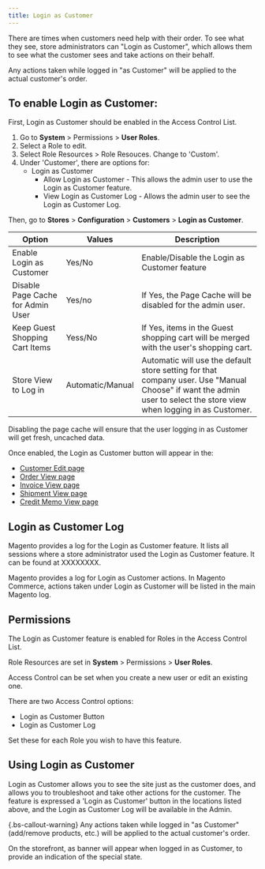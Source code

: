 ```yaml
---
title: Login as Customer
---
```


There are times when customers need help with their order. To see what they see, store administrators can "Login as Customer", which allows them to see what the customer sees and take actions on their behalf.

Any actions taken while logged in "as Customer" will be applied to the actual customer's order.

## To enable Login as Customer:

First, Login as Customer should be enabled in the Access Control List.

1. Go to **System** > Permissions > **User Roles**.
1. Select a Role to edit.
1. Select Role Resources > Role Resouces. Change to 'Custom'.
1. Under 'Customer', there are options for:
   *  Login as Customer
      *  Allow Login as Customer - This allows the admin user to use the Login as Customer feature.
      *  View Login as Customer Log - Allows the admin user to see the Login as Customer Log.

Then, go to **Stores** > **Configuration** > **Customers** > **Login as Customer**.

| Option | Values | Description |
|-- | -- | -- |
| Enable Login as Customer | Yes/No | Enable/Disable the Login as Customer feature |
| Disable Page Cache for Admin User | Yes/no | If Yes, the Page Cache will be disabled for the admin user. |
| Keep Guest Shopping Cart Items | Yess/No | If Yes, items in the Guest shopping cart will be merged with the user's shopping cart. |
| Store View to Log in | Automatic/Manual | Automatic will use the default store setting for that company user. Use "Manual Choose" if want the admin user to select the store view when logging in as Customer. |

Disabling the page cache will ensure that the user logging in as Customer will get fresh, uncached data.

Once enabled, the Login as Customer button will appear in the:

*  [Customer Edit page](https://docs.magento.com/m2/ce/user_guide/customers/customer-account-update.html)
*  [Order View page](https://docs.magento.com/m2/ce/user_guide/sales/order-processing.html#view-an-order)
*  [Invoice View page](https://docs.magento.com/m2/ce/user_guide/sales/invoice-create.html)
*  [Shipment View page](https://docs.magento.com/m2/ce/user_guide/sales/shipments-create.html)
*  [Credit Memo View page](https://docs.magento.com/m2/ce/user_guide/sales/credit-memo-create.html)

## Login as Customer Log

Magento provides a log for the Login as Customer feature. It lists all sessions where a store administrator used the Login as Customer feature. It can be found at XXXXXXXX.

<!-- Enterprise Edition -->

Magento provides a log for Login as Customer actions. In Magento Commerce, actions taken under Login as Customer will be listed in the main Magento log.

<!-- /Enterprise Edition -->

## Permissions

The Login as Customer feature is enabled for Roles in the Access Control List.

Role Resources are set in **System** > Permissions > **User Roles**.

Access Control can be set when you create a new user or edit an existing one.

There are two Access Control options:

*  Login as Customer Button
*  Login as Customer Log

Set these for each Role you wish to have this feature.

## Using Login as Customer

Login as Customer allows you to see the site just as the customer does, and allows you to troubleshoot and take other actions for the customer. The feature is expressed a 'Login as Customer' button in the locations listed above, and the Login as Customer Log will be available in the Admin.

{.bs-callout-warning}
Any actions taken while logged in "as Customer" (add/remove products, etc.) will be applied to the actual customer's order.

On the storefront, as banner will appear when logged in as Customer, to provide an indication of the special state.
